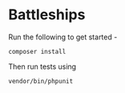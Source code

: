 Battleships
===========

Run the following to get started -

    composer install


Then run tests using

    vendor/bin/phpunit

